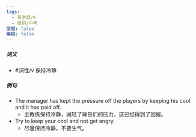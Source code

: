 ```yaml
---
tags:
  - 首字母/K
  - 级别/中考
掌握: false
模糊: false
---
```

##### 词义
- #词性/v  保持冷静
##### 例句
- The manager has kept the pressure off the players by keeping his cool and it has paid off.
	- 主教练保持冷静，减轻了球员们的压力，这已经得到了回报。
- Try to keep your cool and not get angry.
	- 尽量保持冷静，不要生气。